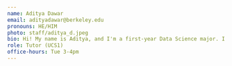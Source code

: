 ```yaml
---
name: Aditya Dawar
email: adityadawar@berkeley.edu
pronouns: HE/HIM
photo: staff/aditya_d.jpeg
bio: Hi! My name is Aditya, and I'm a first-year Data Science major. I love all things related to comedy, sports, and food. See you around!
role: Tutor (UCS1)
office-hours: Tue 3-4pm
---
```

